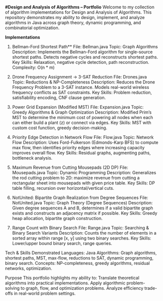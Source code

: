 **#Design and Analysis of Algorithms – Portfolio**
Welcome to my collection of algorithm implementations for Design and Analysis of Algorithms.
This repository demonstrates my ability to design, implement, and analyze algorithms in Java across graph theory, dynamic programming, and combinatorial optimization.

**Implementations**
1. Bellman-Ford Shortest Path**
File: Bellman.java
Topic: Graph Algorithms
Description: Implements the Bellman-Ford algorithm for single-source shortest paths. Detects negative cycles and reconstructs shortest paths.
Key Skills: Relaxation, negative cycle detection, path reconstruction.
Complexity: O(n * m)

2. Drone Frequency Assignment → 3-SAT Reduction 
File: Drones.java
Topic: Reductions & NP-Completeness
Description: Reduces the Drone Frequency Problem to a 3-SAT instance. Models real-world wireless frequency conflicts as SAT constraints.
Key Skills: Problem reduction, satisfiability encoding, CNF clause generation.

3. Power Grid Expansion (Modified MST)
File: Expansion.java
Topic: Greedy Algorithms & Graph Optimization
Description: Modified Prim’s MST to determine the minimum cost of powering all nodes when each can either build a plant (z) or connect via edges.
Key Skills: MST with custom cost function, greedy decision-making.

4. Priority Edge Detection in Network Flow
File: Flow.java
Topic: Network Flow
Description: Uses Ford-Fulkerson (Edmonds-Karp BFS) to compute max flow, then identifies priority edges where increasing capacity improves overall flow.
Key Skills: Residual graphs, augmenting paths, bottleneck analysis.

5. Maximum Revenue from Cutting Mousepads (2D DP)
File: Mousepads.java
Topic: Dynamic Programming
Description: Generalizes the rod cutting problem to 2D: maximize revenue from cutting a rectangular sheet into mousepads with given price table.
Key Skills: DP table filling, recursion over horizontal/vertical cuts.

6. NotUnited: Bipartite Graph Realization from Degree Sequences
File: NotUnited.java
Topic: Graph Theory (Degree Sequences)
Description: Given degree sequences A and B, determines if a valid bipartite graph exists and constructs an adjacency matrix if possible.
Key Skills: Greedy heap allocation, bipartite graph construction.

7. Range Count with Binary Search
File: Range.java
Topic: Searching & Binary Search Variants
Description: Counts the number of elements in a sorted array within range [x, y] using two binary searches.
Key Skills: Lower/upper bound binary search, range queries.


Tech & Skills Demonstrated
Languages: Java
Algorithms: Graph algorithms, shortest paths, MST, max-flow, reductions to SAT, dynamic programming, binary search.
Concepts: NP-completeness, greedy algorithms, residual networks, optimization.

Purpose
This portfolio highlights my ability to:
Translate theoretical algorithms into practical implementations.
Apply algorithmic problem-solving to graph, flow, and optimization problems.
Analyze efficiency trade-offs in real-world problem settings.
